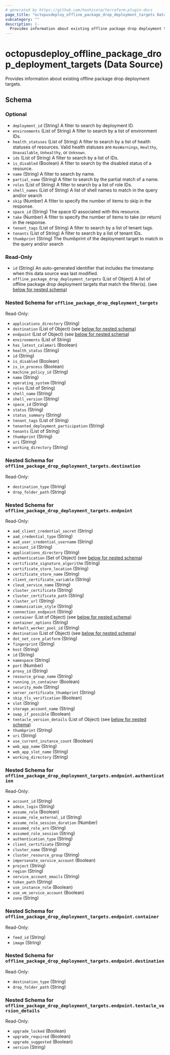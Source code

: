 ```yaml
---
# generated by https://github.com/hashicorp/terraform-plugin-docs
page_title: "octopusdeploy_offline_package_drop_deployment_targets Data Source - terraform-provider-octopusdeploy"
subcategory: ""
description: |-
  Provides information about existing offline package drop deployment targets.
---
```


# octopusdeploy_offline_package_drop_deployment_targets (Data Source)

Provides information about existing offline package drop deployment targets.



<!-- schema generated by tfplugindocs -->
## Schema

### Optional

- `deployment_id` (String) A filter to search by deployment ID.
- `environments` (List of String) A filter to search by a list of environment IDs.
- `health_statuses` (List of String) A filter to search by a list of health statuses of resources. Valid health statuses are `HasWarnings`, `Healthy`, `Unavailable`, `Unhealthy`, or `Unknown`.
- `ids` (List of String) A filter to search by a list of IDs.
- `is_disabled` (Boolean) A filter to search by the disabled status of a resource.
- `name` (String) A filter to search by name.
- `partial_name` (String) A filter to search by the partial match of a name.
- `roles` (List of String) A filter to search by a list of role IDs.
- `shell_names` (List of String) A list of shell names to match in the query and/or search
- `skip` (Number) A filter to specify the number of items to skip in the response.
- `space_id` (String) The space ID associated with this resource.
- `take` (Number) A filter to specify the number of items to take (or return) in the response.
- `tenant_tags` (List of String) A filter to search by a list of tenant tags.
- `tenants` (List of String) A filter to search by a list of tenant IDs.
- `thumbprint` (String) The thumbprint of the deployment target to match in the query and/or search

### Read-Only

- `id` (String) An auto-generated identifier that includes the timestamp when this data source was last modified.
- `offline_package_drop_deployment_targets` (List of Object) A list of offline package drop deployment targets that match the filter(s). (see [below for nested schema](#nestedatt--offline_package_drop_deployment_targets))

<a id="nestedatt--offline_package_drop_deployment_targets"></a>
### Nested Schema for `offline_package_drop_deployment_targets`

Read-Only:

- `applications_directory` (String)
- `destination` (List of Object) (see [below for nested schema](#nestedobjatt--offline_package_drop_deployment_targets--destination))
- `endpoint` (List of Object) (see [below for nested schema](#nestedobjatt--offline_package_drop_deployment_targets--endpoint))
- `environments` (List of String)
- `has_latest_calamari` (Boolean)
- `health_status` (String)
- `id` (String)
- `is_disabled` (Boolean)
- `is_in_process` (Boolean)
- `machine_policy_id` (String)
- `name` (String)
- `operating_system` (String)
- `roles` (List of String)
- `shell_name` (String)
- `shell_version` (String)
- `space_id` (String)
- `status` (String)
- `status_summary` (String)
- `tenant_tags` (List of String)
- `tenanted_deployment_participation` (String)
- `tenants` (List of String)
- `thumbprint` (String)
- `uri` (String)
- `working_directory` (String)

<a id="nestedobjatt--offline_package_drop_deployment_targets--destination"></a>
### Nested Schema for `offline_package_drop_deployment_targets.destination`

Read-Only:

- `destination_type` (String)
- `drop_folder_path` (String)


<a id="nestedobjatt--offline_package_drop_deployment_targets--endpoint"></a>
### Nested Schema for `offline_package_drop_deployment_targets.endpoint`

Read-Only:

- `aad_client_credential_secret` (String)
- `aad_credential_type` (String)
- `aad_user_credential_username` (String)
- `account_id` (String)
- `applications_directory` (String)
- `authentication` (Set of Object) (see [below for nested schema](#nestedobjatt--offline_package_drop_deployment_targets--endpoint--authentication))
- `certificate_signature_algorithm` (String)
- `certificate_store_location` (String)
- `certificate_store_name` (String)
- `client_certificate_variable` (String)
- `cloud_service_name` (String)
- `cluster_certificate` (String)
- `cluster_certificate_path` (String)
- `cluster_url` (String)
- `communication_style` (String)
- `connection_endpoint` (String)
- `container` (List of Object) (see [below for nested schema](#nestedobjatt--offline_package_drop_deployment_targets--endpoint--container))
- `container_options` (String)
- `default_worker_pool_id` (String)
- `destination` (List of Object) (see [below for nested schema](#nestedobjatt--offline_package_drop_deployment_targets--endpoint--destination))
- `dot_net_core_platform` (String)
- `fingerprint` (String)
- `host` (String)
- `id` (String)
- `namespace` (String)
- `port` (Number)
- `proxy_id` (String)
- `resource_group_name` (String)
- `running_in_container` (Boolean)
- `security_mode` (String)
- `server_certificate_thumbprint` (String)
- `skip_tls_verification` (Boolean)
- `slot` (String)
- `storage_account_name` (String)
- `swap_if_possible` (Boolean)
- `tentacle_version_details` (List of Object) (see [below for nested schema](#nestedobjatt--offline_package_drop_deployment_targets--endpoint--tentacle_version_details))
- `thumbprint` (String)
- `uri` (String)
- `use_current_instance_count` (Boolean)
- `web_app_name` (String)
- `web_app_slot_name` (String)
- `working_directory` (String)

<a id="nestedobjatt--offline_package_drop_deployment_targets--endpoint--authentication"></a>
### Nested Schema for `offline_package_drop_deployment_targets.endpoint.authentication`

Read-Only:

- `account_id` (String)
- `admin_login` (String)
- `assume_role` (Boolean)
- `assume_role_external_id` (String)
- `assume_role_session_duration` (Number)
- `assumed_role_arn` (String)
- `assumed_role_session` (String)
- `authentication_type` (String)
- `client_certificate` (String)
- `cluster_name` (String)
- `cluster_resource_group` (String)
- `impersonate_service_account` (Boolean)
- `project` (String)
- `region` (String)
- `service_account_emails` (String)
- `token_path` (String)
- `use_instance_role` (Boolean)
- `use_vm_service_account` (Boolean)
- `zone` (String)


<a id="nestedobjatt--offline_package_drop_deployment_targets--endpoint--container"></a>
### Nested Schema for `offline_package_drop_deployment_targets.endpoint.container`

Read-Only:

- `feed_id` (String)
- `image` (String)


<a id="nestedobjatt--offline_package_drop_deployment_targets--endpoint--destination"></a>
### Nested Schema for `offline_package_drop_deployment_targets.endpoint.destination`

Read-Only:

- `destination_type` (String)
- `drop_folder_path` (String)


<a id="nestedobjatt--offline_package_drop_deployment_targets--endpoint--tentacle_version_details"></a>
### Nested Schema for `offline_package_drop_deployment_targets.endpoint.tentacle_version_details`

Read-Only:

- `upgrade_locked` (Boolean)
- `upgrade_required` (Boolean)
- `upgrade_suggested` (Boolean)
- `version` (String)
